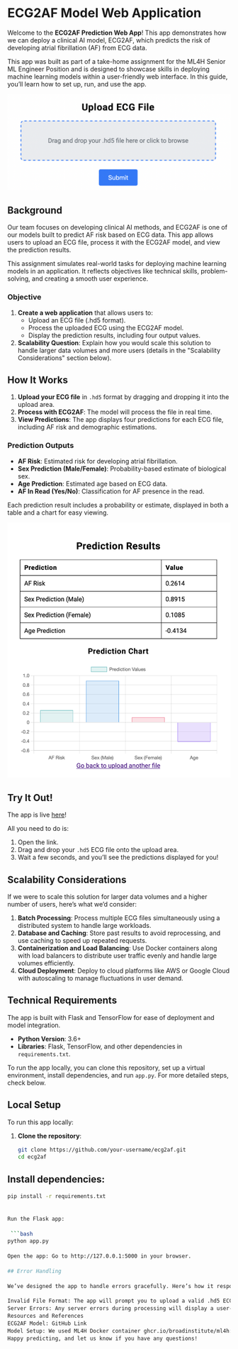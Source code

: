 # ECG2AF Model Web Application

Welcome to the **ECG2AF Prediction Web App**! This app demonstrates how we can deploy a clinical AI model, ECG2AF, which predicts the risk of developing atrial fibrillation (AF) from ECG data.

This app was built as part of a take-home assignment for the ML4H Senior ML Engineer Position and is designed to showcase skills in deploying machine learning models within a user-friendly web interface. In this guide, you’ll learn how to set up, run, and use the app.

![Upload ECG File](fig/upload.png)

## Background

Our team focuses on developing clinical AI methods, and ECG2AF is one of our models built to predict AF risk based on ECG data. This app allows users to upload an ECG file, process it with the ECG2AF model, and view the prediction results.

This assignment simulates real-world tasks for deploying machine learning models in an application. It reflects objectives like technical skills, problem-solving, and creating a smooth user experience.

### Objective

1. **Create a web application** that allows users to:
   - Upload an ECG file (.hd5 format).
   - Process the uploaded ECG using the ECG2AF model.
   - Display the prediction results, including four output values.
2. **Scalability Question**: Explain how you would scale this solution to handle larger data volumes and more users (details in the "Scalability Considerations" section below).

## How It Works

1. **Upload your ECG file** in `.hd5` format by dragging and dropping it into the upload area.
2. **Process with ECG2AF**: The model will process the file in real time.
3. **View Predictions**: The app displays four predictions for each ECG file, including AF risk and demographic estimations.

### Prediction Outputs

- **AF Risk**: Estimated risk for developing atrial fibrillation.
- **Sex Prediction (Male/Female)**: Probability-based estimate of biological sex.
- **Age Prediction**: Estimated age based on ECG data.
- **AF In Read (Yes/No)**: Classification for AF presence in the read.

Each prediction result includes a probability or estimate, displayed in both a table and a chart for easy viewing.

![Example Results](fig/results2.png)

## Try It Out!

The app is live [here](http://34.204.36.84:5000/)! 

All you need to do is:
1. Open the link.
2. Drag and drop your `.hd5` ECG file onto the upload area.
3. Wait a few seconds, and you’ll see the predictions displayed for you!

## Scalability Considerations

If we were to scale this solution for larger data volumes and a higher number of users, here’s what we’d consider:

1. **Batch Processing**: Process multiple ECG files simultaneously using a distributed system to handle large workloads.
2. **Database and Caching**: Store past results to avoid reprocessing, and use caching to speed up repeated requests.
3. **Containerization and Load Balancing**: Use Docker containers along with load balancers to distribute user traffic evenly and handle large volumes efficiently.
4. **Cloud Deployment**: Deploy to cloud platforms like AWS or Google Cloud with autoscaling to manage fluctuations in user demand.

## Technical Requirements

The app is built with Flask and TensorFlow for ease of deployment and model integration.

- **Python Version**: 3.6+
- **Libraries**: Flask, TensorFlow, and other dependencies in `requirements.txt`.

To run the app locally, you can clone this repository, set up a virtual environment, install dependencies, and run `app.py`. For more detailed steps, check below.

## Local Setup

To run this app locally:

1. **Clone the repository**:
   ```bash
   git clone https://github.com/your-username/ecg2af.git
   cd ecg2af


## Install dependencies:

   ```bash
   pip install -r requirements.txt


Run the Flask app:

    ```bash
   python app.py

Open the app: Go to http://127.0.0.1:5000 in your browser.

## Error Handling

We’ve designed the app to handle errors gracefully. Here’s how it responds:

Invalid File Format: The app will prompt you to upload a valid .hd5 ECG file if an incorrect format is uploaded.
Server Errors: Any server errors during processing will display a user-friendly error message.
Resources and References
ECG2AF Model: GitHub Link
Model Setup: We used ML4H Docker container ghcr.io/broadinstitute/ml4h:tf2.9-latest-cpu for easy library setup.
Happy predicting, and let us know if you have any questions!
